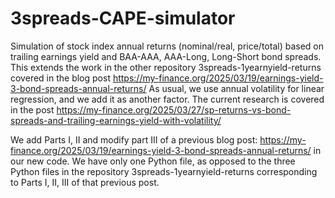 # 3spreads-CAPE-simulator
Simulation of stock index annual returns (nominal/real, price/total) based on trailing earnings yield and BAA-AAA, AAA-Long, Long-Short bond spreads. This extends the work in the other repository 3spreads-1yearnyield-returns covered in the blog post https://my-finance.org/2025/03/19/earnings-yield-3-bond-spreads-annual-returns/ As usual, we use annual volatility for linear regression, and we add it as another factor. The current research is covered in the post https://my-finance.org/2025/03/27/sp-returns-vs-bond-spreads-and-trailing-earnings-yield-with-volatility/ 

We add Parts I, II and modify part III of a previous blog post: https://my-finance.org/2025/03/19/earnings-yield-3-bond-spreads-annual-returns/ in our new code. We have only one Python file, as opposed to the three Python files in the repository 3spreads-1yearnyield-returns corresponding to Parts I, II, III of that previous post.
